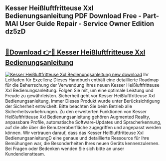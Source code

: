 ## Kesser Heißluftfritteuse Xxl Bedienungsanleitung PDF Download Free - Part-MAI User Guide Repair - Service Owner Edition dz5zD

# <h2><a href="http://df2o6xd.blite.top/?on=Kesser+Hei%c3%9fluftfritteuse+Xxl+Bedienungsanleitung">🔗Download 👉🔴 Kesser Heißluftfritteuse Xxl Bedienungsanleitung</a></h2>

[![Kesser Heißluftfritteuse Xxl Bedienungsanleitung new download](https://i.imgur.com/lujVjoI.png)](http://df2o6xd.blite.top/?on=Kesser+Hei%c3%9fluftfritteuse+Xxl+Bedienungsanleitung)
Ihr Leitfaden für Exzellenz Dieses Handbuch enthält eine detaillierte Roadmap für die Beherrschung der Verwendung Ihres neuen Kesser Heißluftfritteuse Xxl Bedienungsanleitung. Folgen Sie mit, um eine optimale Leistung und Freude zu gewährleisten. Sicherheit geht vor Kesser Heißluftfritteuse Xxl Bedienungsanleitung, Immer Dieses Produkt wurde unter Berücksichtigung der Sicherheit entwickelt. Bitte beachten Sie beim Betrieb alle Sicherheitsvorkehrungen. Zu den erweiterten Funktionen von Kesser Heißluftfritteuse Xxl Bedienungsanleitung gehören Augmented Reality, anpassbare Profile, automatische Software-Updates und Spracherkennung, auf die alle über die Benutzeroberfläche zugegriffen und angepasst werden können. Wir vertrauen darauf, dass das Kesser Heißluftfritteuse Xxl BedienungsanleitungD eine genaue und detaillierte Ressource für Ihre Bemühungen war, die Besonderheiten Ihres neuen Geräts kennenzulernen. Bei Fragen oder Bedenken wenden Sie sich bitte an unser Kundendienstteam.
